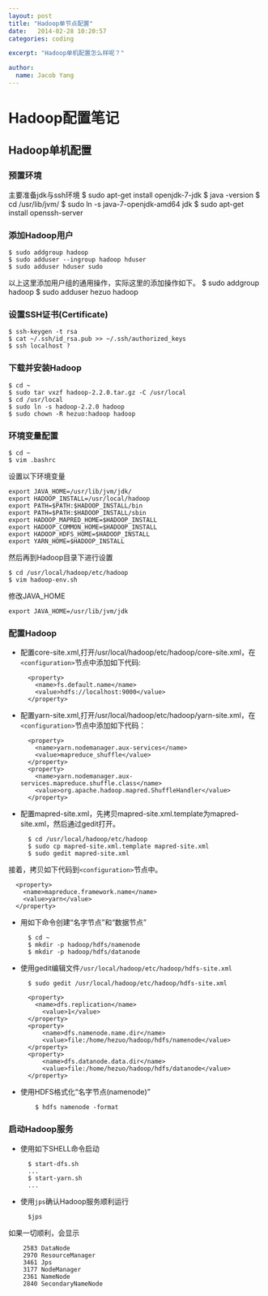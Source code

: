 ```yaml
---
layout: post
title: "Hadoop单节点配置"
date:   2014-02-28 10:20:57
categories: coding

excerpt: "Hadoop单机配置怎么样呢？"

author:
  name: Jacob Yang
---
```

# Hadoop配置笔记

## Hadoop单机配置
### 预置环境
主要准备jdk与ssh环境
    $ sudo apt-get install openjdk-7-jdk
    $ java -version
    $ cd /usr/lib/jvm/
    $ sudo ln -s java-7-openjdk-amd64 jdk
    $ sudo apt-get install openssh-server
  
### 添加Hadoop用户
    $ sudo addgroup hadoop
    $ sudo adduser --ingroup hadoop hduser
    $ sudo adduser hduser sudo
以上这里添加用户组的通用操作，实际这里的添加操作如下。
    $ sudo addgroup hadoop
    $ sudo adduser hezuo hadoop
  
### 设置SSH证书(Certificate)
    $ ssh-keygen -t rsa
    $ cat ~/.ssh/id_rsa.pub >> ~/.ssh/authorized_keys
    $ ssh localhost ?
### 下载并安装Hadoop
    $ cd ~
    $ sudo tar vxzf hadoop-2.2.0.tar.gz -C /usr/local
    $ cd /usr/local
    $ sudo ln -s hadoop-2.2.0 hadoop
    $ sudo chown -R hezuo:hadoop hadoop

### 环境变量配置
    $ cd ~
    $ vim .bashrc
    
设置以下环境变量  

    export JAVA_HOME=/usr/lib/jvm/jdk/
    export HADOOP_INSTALL=/usr/local/hadoop
    export PATH=$PATH:$HADOOP_INSTALL/bin
    export PATH=$PATH:$HADOOP_INSTALL/sbin
    export HADOOP_MAPRED_HOME=$HADOOP_INSTALL
    export HADOOP_COMMON_HOME=$HADOOP_INSTALL
    export HADOOP_HDFS_HOME=$HADOOP_INSTALL
    export YARN_HOME=$HADOOP_INSTALL
然后再到Hadoop目录下进行设置   

    $ cd /usr/local/hadoop/etc/hadoop
    $ vim hadoop-env.sh
修改JAVA_HOME  

    export JAVA_HOME=/usr/lib/jvm/jdk
  
### 配置Hadoop
* 配置core-site.xml,打开/usr/local/hadoop/etc/hadoop/core-site.xml，在`<configuration>`节点中添加如下代码:  

        <property>
          <name>fs.default.name</name>
          <value>hdfs://localhost:9000</value>
        </property>
* 配置yarn-site.xml,打开/usr/local/hadoop/etc/hadoop/yarn-site.xml，在`<configuration>`节点中添加如下代码：  

        <property>
          <name>yarn.nodemanager.aux-services</name>
          <value>mapreduce_shuffle</value>
        </property>
        <property>
          <name>yarn.nodemanager.aux-services.mapreduce.shuffle.class</name>
          <value>org.apache.hadoop.mapred.ShuffleHandler</value>
        </property>
* 配置mapred-site.xml，先拷贝mapred-site.xml.template为mapred-site.xml，然后通过gedit打开。　

        $ cd /usr/local/hadoop/etc/hadoop
        $ sudo cp mapred-site.xml.template mapred-site.xml
        $ sudo gedit mapred-site.xml
接着，拷贝如下代码到`<configuration>`节点中。　

      <property>
        <name>mapreduce.framework.name</name>
        <value>yarn</value>
      </property>    
    
* 用如下命令创建“名字节点”和“数据节点”　

        $ cd ~
        $ mkdir -p hadoop/hdfs/namenode
        $ mkdir -p hadoop/hdfs/datanode
* 使用gedit编辑文件`/usr/local/hadoop/etc/hadoop/hdfs-site.xml`　

        $ sudo gedit /usr/local/hadoop/etc/hadoop/hdfs-site.xml
        
        <property>
          <name>dfs.replication</name>
        	<value>1</value>
        </property>
        <property>
         	<name>dfs.namenode.name.dir</name>
         	<value>file:/home/hezuo/hadoop/hdfs/namenode</value>
        </property>
        <property>
         	<name>dfs.datanode.data.dir</name>
         	<value>file:/home/hezuo/hadoop/hdfs/datanode</value>
        </property>

* 使用HDFS格式化“名字节点(namenode)”　

          $ hdfs namenode -format
    
### 启动Hadoop服务
* 使用如下SHELL命令启动　　

        $ start-dfs.sh
        ...
        $ start-yarn.sh
        ...
* 使用`jps`确认Hadoop服务顺利运行　

        $jps
如果一切顺利，会显示　

        2583 DataNode
        2970 ResourceManager
        3461 Jps
        3177 NodeManager
        2361 NameNode
        2840 SecondaryNameNode
